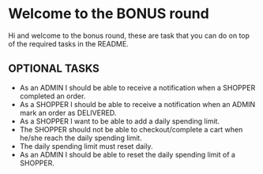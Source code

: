 # Welcome to the BONUS round

Hi and welcome to the bonus round, these are task that you can do on top of the required tasks in the README.

## OPTIONAL TASKS
- As an ADMIN I should be able to receive a notification when a SHOPPER completed an order.
- As a SHOPPER I should be able to receive a notification when an ADMIN mark an order as DELIVERED.
- As a SHOPPER I want to be able to add a daily spending limit.
- The SHOPPER should not be able to checkout/complete a cart when he/she reach the daily spending limit.
- The daily spending limit must reset daily.
- As an ADMIN I should be able to reset the daily spending limit of a SHOPPER.
